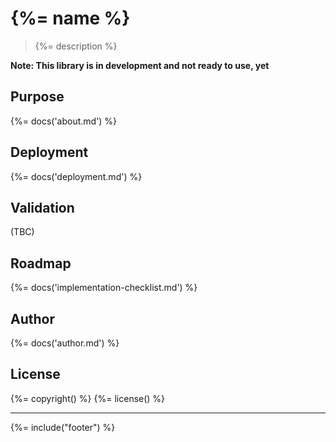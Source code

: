 # {%= name %}

> {%= description %}

**Note: This library is in development and not ready to use, yet**

## Purpose
{%= docs('about.md') %}

## Deployment
{%= docs('deployment.md') %}

## Validation
(TBC)

## Roadmap
{%= docs('implementation-checklist.md') %}

## Author
{%= docs('author.md') %}

## License
{%= copyright() %}
{%= license() %}

***

{%= include("footer") %}
